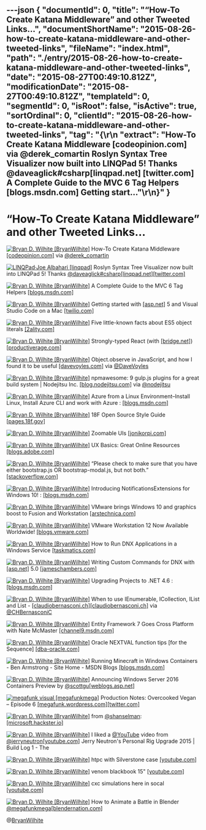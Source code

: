 ---json
{
  "documentId": 0,
  "title": "“How-To Create Katana Middleware” and other Tweeted Links…",
  "documentShortName": "2015-08-26-how-to-create-katana-middleware-and-other-tweeted-links",
  "fileName": "index.html",
  "path": "./entry/2015-08-26-how-to-create-katana-middleware-and-other-tweeted-links",
  "date": "2015-08-27T00:49:10.812Z",
  "modificationDate": "2015-08-27T00:49:10.812Z",
  "templateId": 0,
  "segmentId": 0,
  "isRoot": false,
  "isActive": true,
  "sortOrdinal": 0,
  "clientId": "2015-08-26-how-to-create-katana-middleware-and-other-tweeted-links",
  "tag": "{\r\n  \"extract\": \"How-To Create Katana Middleware [codeopinion.com]  via @derek_comartin Roslyn Syntax Tree Visualizer now built into LINQPad 5! Thanks @daveaglick#csharp[linqpad.net] [twitter.com]  A Complete Guide to the MVC 6 Tag Helpers [blogs.msdn.com]  Getting start...\"\r\n}"
}
---

# “How-To Create Katana Middleware” and other Tweeted Links…

[<img alt="Bryan D. Wilhite [BryanWilhite]" src="https://songhay.blob.core.windows.net/shared-social-twitter/BryanWilhite.jpeg">](http://t.co/UNdqV0Z1zz "Bryan D. Wilhite [BryanWilhite]") How-To Create Katana Middleware [[codeopinion.com]](http://codeopinion.com/how-to-create-owin-middleware/) via [@derek_comartin](http://twitter.com/derek_comartin)

[<img alt="LINQPad·Joe Albahari [linqpad]" src="https://songhay.blob.core.windows.net/shared-social-twitter/linqpad.png">](http://t.co/alg9BCR6l1 "LINQPad·Joe Albahari [linqpad]") Roslyn Syntax Tree Visualizer now built into LINQPad 5! Thanks [@daveaglick](http://twitter.com/daveaglick)[#csharp](http://search.twitter.com/search?q=%23csharp)[[linqpad.net]](http://www.linqpad.net/download.aspx#beta5)[[twitter.com]](https://twitter.com/linqpad/status/635339614203412480/photo/1)

[<img alt="Bryan D. Wilhite [BryanWilhite]" src="https://songhay.blob.core.windows.net/shared-social-twitter/BryanWilhite.jpeg">](http://t.co/UNdqV0Z1zz "Bryan D. Wilhite [BryanWilhite]") A Complete Guide to the MVC 6 Tag Helpers [[blogs.msdn.com]](http://blogs.msdn.com/b/cdndevs/archive/2015/08/06/a-complete-guide-to-the-mvc-6-tag-helpers.aspx)

[<img alt="Bryan D. Wilhite [BryanWilhite]" src="https://songhay.blob.core.windows.net/shared-social-twitter/BryanWilhite.jpeg">](http://t.co/UNdqV0Z1zz "Bryan D. Wilhite [BryanWilhite]") Getting started with [[asp.net]](http://www.asp.net/) 5 and Visual Studio Code on a Mac [[twilio.com]](https://www.twilio.com/blog/2015/08/getting-started-with-asp-net-5-and-visual-studio-code-on-a-mac.html)

[<img alt="Bryan D. Wilhite [BryanWilhite]" src="https://songhay.blob.core.windows.net/shared-social-twitter/BryanWilhite.jpeg">](http://t.co/UNdqV0Z1zz "Bryan D. Wilhite [BryanWilhite]") Five little-known facts about ES5 object literals [[2ality.com]](http://www.2ality.com/2015/08/object-literals-es5.html)

[<img alt="Bryan D. Wilhite [BryanWilhite]" src="https://songhay.blob.core.windows.net/shared-social-twitter/BryanWilhite.jpeg">](http://t.co/UNdqV0Z1zz "Bryan D. Wilhite [BryanWilhite]") Strongly-typed React (with [[bridge.net]](http://Bridge.net)) [[productiverage.com]](http://www.productiverage.com/stronglytyped-react-with-bridgenet)

[<img alt="Bryan D. Wilhite [BryanWilhite]" src="https://songhay.blob.core.windows.net/shared-social-twitter/BryanWilhite.jpeg">](http://t.co/UNdqV0Z1zz "Bryan D. Wilhite [BryanWilhite]") Object.observe in JavaScript, and how I found it to be useful [[davevoyles.com]](http://www.davevoyles.com/object-observe-in-javascript-and-how-i-found-it-to-be-useful/) via [@DaveVoyles](http://twitter.com/DaveVoyles)

[<img alt="Bryan D. Wilhite [BryanWilhite]" src="https://songhay.blob.core.windows.net/shared-social-twitter/BryanWilhite.jpeg">](http://t.co/UNdqV0Z1zz "Bryan D. Wilhite [BryanWilhite]") npmawesome: 9 gulp.js plugins for a great build system | Nodejitsu Inc. [[blog.nodejitsu.com]](http://blog.nodejitsu.com) via [@nodejitsu](http://twitter.com/nodejitsu)

[<img alt="Bryan D. Wilhite [BryanWilhite]" src="https://songhay.blob.core.windows.net/shared-social-twitter/BryanWilhite.jpeg">](http://t.co/UNdqV0Z1zz "Bryan D. Wilhite [BryanWilhite]") Azure from a Linux Environment–Install Linux, Install Azure CLI and work with Azure : [[blogs.msdn.com]](http://blogs.msdn.com/b/girishp/archive/2015/08/20/azure-from-a-linux-environment-install-linux-install-azure-cli-and-work-with-azure.aspx)

[<img alt="Bryan D. Wilhite [BryanWilhite]" src="https://songhay.blob.core.windows.net/shared-social-twitter/BryanWilhite.jpeg">](http://t.co/UNdqV0Z1zz "Bryan D. Wilhite [BryanWilhite]") 18F Open Source Style Guide [[pages.18f.gov]](https://pages.18f.gov/open-source-guide/index.html)

[<img alt="Bryan D. Wilhite [BryanWilhite]" src="https://songhay.blob.core.windows.net/shared-social-twitter/BryanWilhite.jpeg">](http://t.co/UNdqV0Z1zz "Bryan D. Wilhite [BryanWilhite]") Zoomable UIs [[jonikorpi.com]](http://www.jonikorpi.com/zoomable-ui-for-the-web/)

[<img alt="Bryan D. Wilhite [BryanWilhite]" src="https://songhay.blob.core.windows.net/shared-social-twitter/BryanWilhite.jpeg">](http://t.co/UNdqV0Z1zz "Bryan D. Wilhite [BryanWilhite]") UX Basics: Great Online Resources [[blogs.adobe.com]](http://blogs.adobe.com/dreamweaver/2015/08/ux-basics-great-online-resources.html)

[<img alt="Bryan D. Wilhite [BryanWilhite]" src="https://songhay.blob.core.windows.net/shared-social-twitter/BryanWilhite.jpeg">](http://t.co/UNdqV0Z1zz "Bryan D. Wilhite [BryanWilhite]") “Please check to make sure that you have either bootstrap.js OR bootstrap-modal.js, but not both.” [[stackoverflow.com]](http://stackoverflow.com/questions/13648979/bootstrap-modal-immediately-disappearing)

[<img alt="Bryan D. Wilhite [BryanWilhite]" src="https://songhay.blob.core.windows.net/shared-social-twitter/BryanWilhite.jpeg">](http://t.co/UNdqV0Z1zz "Bryan D. Wilhite [BryanWilhite]") Introducing NotificationsExtensions for Windows 10! : [[blogs.msdn.com]](http://blogs.msdn.com/b/tiles_and_toasts/archive/2015/08/20/introducing-notificationsextensions-for-windows-10.aspx)

[<img alt="Bryan D. Wilhite [BryanWilhite]" src="https://songhay.blob.core.windows.net/shared-social-twitter/BryanWilhite.jpeg">](http://t.co/UNdqV0Z1zz "Bryan D. Wilhite [BryanWilhite]") VMware brings Windows 10 and graphics boost to Fusion and Workstation [[arstechnica.com]](http://arstechnica.com/information-technology/2015/08/vmware-brings-windows-10-and-graphics-boost-to-fusion-and-workstation/)

[<img alt="Bryan D. Wilhite [BryanWilhite]" src="https://songhay.blob.core.windows.net/shared-social-twitter/BryanWilhite.jpeg">](http://t.co/UNdqV0Z1zz "Bryan D. Wilhite [BryanWilhite]") VMware Workstation 12 Now Available Worldwide! [[blogs.vmware.com]](https://blogs.vmware.com/workstation/2015/08/vmware-workstation-12-now-available-worldwide.html)

[<img alt="Bryan D. Wilhite [BryanWilhite]" src="https://songhay.blob.core.windows.net/shared-social-twitter/BryanWilhite.jpeg">](http://t.co/UNdqV0Z1zz "Bryan D. Wilhite [BryanWilhite]") How to Run DNX Applications in a Windows Service [[taskmatics.com]](http://taskmatics.com/blog/run-dnx-applications-windows-service/)

[<img alt="Bryan D. Wilhite [BryanWilhite]" src="https://songhay.blob.core.windows.net/shared-social-twitter/BryanWilhite.jpeg">](http://t.co/UNdqV0Z1zz "Bryan D. Wilhite [BryanWilhite]") Writing Custom Commands for DNX with [[asp.net]](http://www.asp.net/) 5.0 [[jameschambers.com]](http://jameschambers.com/2015/08/writing-custom-commands-for-dnx-with-asp-net-5-0/)

[<img alt="Bryan D. Wilhite [BryanWilhite]" src="https://songhay.blob.core.windows.net/shared-social-twitter/BryanWilhite.jpeg">](http://t.co/UNdqV0Z1zz "Bryan D. Wilhite [BryanWilhite]") Upgrading Projects to .NET 4.6 : [[blogs.msdn.com]](http://blogs.msdn.com/b/cdndevs/archive/2015/08/20/upgrading-projects-to-net-4-6.aspx)

[<img alt="Bryan D. Wilhite [BryanWilhite]" src="https://songhay.blob.core.windows.net/shared-social-twitter/BryanWilhite.jpeg">](http://t.co/UNdqV0Z1zz "Bryan D. Wilhite [BryanWilhite]") When to use IEnumerable, ICollection, IList and List - [[claudiobernasconi.ch]](http://www.claudiobernasconi.ch/2013/07/22/when-to-use-ienumerable-icollection-ilist-and-list/)[[claudiobernasconi.ch]](http://www.claudiobernasconi.ch/2013/07/22/when-to-use-ienumerable-icollection-ilist-and-list/) via [@CHBernasconiC](http://twitter.com/CHBernasconiC)

[<img alt="Bryan D. Wilhite [BryanWilhite]" src="https://songhay.blob.core.windows.net/shared-social-twitter/BryanWilhite.jpeg">](http://t.co/UNdqV0Z1zz "Bryan D. Wilhite [BryanWilhite]") Entity Framework 7 Goes Cross Platform with Nate McMaster [[channel9.msdn.com]](https://channel9.msdn.com/Blogs/Seth-Juarez/Entity-Framework-7-Goes-Cross-Platform-with-Nate-McMaster)

[<img alt="Bryan D. Wilhite [BryanWilhite]" src="https://songhay.blob.core.windows.net/shared-social-twitter/BryanWilhite.jpeg">](http://t.co/UNdqV0Z1zz "Bryan D. Wilhite [BryanWilhite]") Oracle NEXTVAL function tips [for the Sequence] [[dba-oracle.com]](http://www.dba-oracle.com/t_oracle_nextval_function.htm)

[<img alt="Bryan D. Wilhite [BryanWilhite]" src="https://songhay.blob.core.windows.net/shared-social-twitter/BryanWilhite.jpeg">](http://t.co/UNdqV0Z1zz "Bryan D. Wilhite [BryanWilhite]") Running Minecraft in Windows Containers - Ben Armstrong - Site Home - MSDN Blogs [[blogs.msdn.com]](http://blogs.msdn.com/b/virtual_pc_guy/archive/2015/08/20/running-minecraft-in-windows-containers.aspx)

[<img alt="Bryan D. Wilhite [BryanWilhite]" src="https://songhay.blob.core.windows.net/shared-social-twitter/BryanWilhite.jpeg">](http://t.co/UNdqV0Z1zz "Bryan D. Wilhite [BryanWilhite]") Announcing Windows Server 2016 Containers Preview by [@scottgu](http://twitter.com/scottgu)[[weblogs.asp.net]](http://weblogs.asp.net/scottgu/announcing-windows-server-2016-containers-preview)

[<img alt="megafunk visual [megafunkmega]" src="https://songhay.blob.core.windows.net/shared-social-twitter/megafunkmega.jpg">](http://t.co/J9qAckguVs "megafunk visual [megafunkmega]") Production Notes: Overcooked Vegan – Episode 6 [[megafunk.wordpress.com]](https://megafunk.wordpress.com/2015/08/26/production-notes-overcooked-vegan-episode-6/)[[twitter.com]](https://twitter.com/megafunkmega/status/636671467233476608/photo/1)

[<img alt="Bryan D. Wilhite [BryanWilhite]" src="https://songhay.blob.core.windows.net/shared-social-twitter/BryanWilhite.jpeg">](http://t.co/UNdqV0Z1zz "Bryan D. Wilhite [BryanWilhite]") from [@shanselman](http://twitter.com/shanselman): [[microsoft.hackster.io]](https://microsoft.hackster.io/en-US)

[<img alt="Bryan D. Wilhite [BryanWilhite]" src="https://songhay.blob.core.windows.net/shared-social-twitter/BryanWilhite.jpeg">](http://t.co/UNdqV0Z1zz "Bryan D. Wilhite [BryanWilhite]") I liked a [@YouTube](http://twitter.com/YouTube) video from [@jerryneutron](http://twitter.com/jerryneutron)[[youtube.com]](https://www.youtube.com/watch?v=ifqNuh5dYIQ&feature=youtu.be&a) Jerry Neutron's Personal Rig Upgrade 2015 | Build Log 1 - The

[<img alt="Bryan D. Wilhite [BryanWilhite]" src="https://songhay.blob.core.windows.net/shared-social-twitter/BryanWilhite.jpeg">](http://t.co/UNdqV0Z1zz "Bryan D. Wilhite [BryanWilhite]") htpc with Silverstone case [[youtube.com]](https://www.youtube.com/watch?v=TYEqd3UiIbk)

[<img alt="Bryan D. Wilhite [BryanWilhite]" src="https://songhay.blob.core.windows.net/shared-social-twitter/BryanWilhite.jpeg">](http://t.co/UNdqV0Z1zz "Bryan D. Wilhite [BryanWilhite]") venom blackbook 15" [[youtube.com]](https://www.youtube.com/watch?v=q_6KtELVbdk)

[<img alt="Bryan D. Wilhite [BryanWilhite]" src="https://songhay.blob.core.windows.net/shared-social-twitter/BryanWilhite.jpeg">](http://t.co/UNdqV0Z1zz "Bryan D. Wilhite [BryanWilhite]") cxc simulations here in socal [[youtube.com]](https://www.youtube.com/watch?v=6vcMaVDK41g)

[<img alt="Bryan D. Wilhite [BryanWilhite]" src="https://songhay.blob.core.windows.net/shared-social-twitter/BryanWilhite.jpeg">](http://t.co/UNdqV0Z1zz "Bryan D. Wilhite [BryanWilhite]") How to Animate a Battle in Blender [@megafunkmega](http://twitter.com/megafunkmega)[[blendernation.com]](http://www.blendernation.com/2015/08/20/how-to-animate-a-battle-in-blender/)

@[BryanWilhite](https://twitter.com/BryanWilhite)
